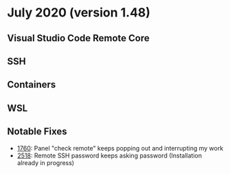 # July 2020 (version 1.48)

## Visual Studio Code Remote Core

## SSH

## Containers

## WSL

## Notable Fixes

- [1760](https://github.com/microsoft/vscode-remote-release/issues/1760): Panel "check remote" keeps popping out and interrupting my work
- [2518](https://github.com/microsoft/vscode-remote-release/issues/2518): Remote SSH password keeps asking password (Installation already in progress)